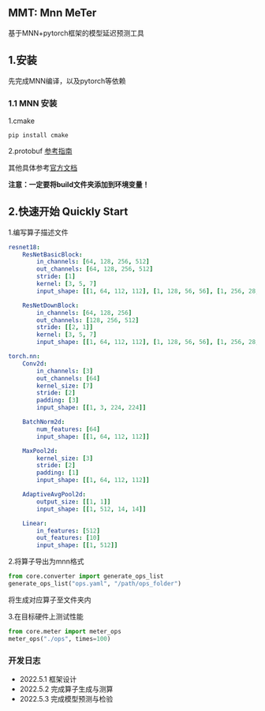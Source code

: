 MMT: Mnn MeTer
---
基于MNN+pytorch框架的模型延迟预测工具
## 1.安装
先完成MNN编译，以及pytorch等依赖

### 1.1 MNN 安装
1.cmake
```
pip install cmake
```
2.protobuf [参考指南](https://zhuanlan.zhihu.com/p/160249058)

其他具体参考[官方文档](https://www.yuque.com/mnn/cn/model_convert)

**注意：一定要将build文件夹添加到环境变量！**

## 2.快速开始 Quickly Start
1.编写算子描述文件
```yaml
resnet18:
    ResNetBasicBlock:
        in_channels: [64, 128, 256, 512]
        out_channels: [64, 128, 256, 512]
        stride: [1]
        kernel: [3, 5, 7]
        input_shape: [[1, 64, 112, 112], [1, 128, 56, 56], [1, 256, 28, 28], [1, 512, 14, 14]]

    ResNetDownBlock:
        in_channels: [64, 128, 256]
        out_channels: [128, 256, 512]
        stride: [[2, 1]]
        kernel: [3, 5, 7]
        input_shape: [[1, 64, 112, 112], [1, 128, 56, 56], [1, 256, 28, 28]]

torch.nn:
    Conv2d:
        in_channels: [3]
        out_channels: [64]
        kernel_size: [7]
        stride: [2]
        padding: [3]
        input_shape: [[1, 3, 224, 224]]

    BatchNorm2d:
        num_features: [64]
        input_shape: [[1, 64, 112, 112]]

    MaxPool2d:
        kernel_size: [3]
        stride: [2]
        padding: [1]
        input_shape: [[1, 64, 112, 112]]

    AdaptiveAvgPool2d:
        output_size: [[1, 1]]
        input_shape: [[1, 512, 14, 14]]

    Linear:
        in_features: [512]
        out_features: [10]
        input_shape: [[1, 512]]
```
2.将算子导出为mnn格式
```python
from core.converter import generate_ops_list
generate_ops_list("ops.yaml", "/path/ops_folder")
```
将生成对应算子至文件夹内

3.在目标硬件上测试性能
```python
from core.meter import meter_ops
meter_ops("./ops", times=100)
```

### 开发日志
* 2022.5.1 框架设计
* 2022.5.2 完成算子生成与测算
* 2022.5.3 完成模型预测与检验